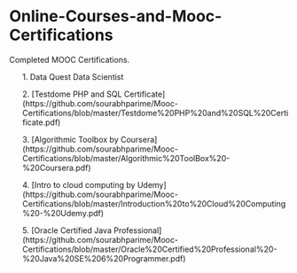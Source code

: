 # Online-Courses-and-Mooc-Certifications
<p>Completed MOOC Certifications.</p>
<ol>1. Data Quest Data Scientist </ol>
<ol>2. [Testdome PHP and SQL Certificate](https://github.com/sourabhparime/Mooc-Certifications/blob/master/Testdome%20PHP%20and%20SQL%20Certificate.pdf) </ol>
<ol>3. [Algorithmic Toolbox by Coursera](https://github.com/sourabhparime/Mooc-Certifications/blob/master/Algorithmic%20ToolBox%20-%20Coursera.pdf) </ol>
<ol>4. [Intro to cloud computing by Udemy](https://github.com/sourabhparime/Mooc-Certifications/blob/master/Introduction%20to%20Cloud%20Computing%20-%20Udemy.pdf) </ol>
<ol>5. [Oracle Certified Java Professional](https://github.com/sourabhparime/Mooc-Certifications/blob/master/Oracle%20Certified%20Professional%20-%20Java%20SE%206%20Programmer.pdf) </ol>

